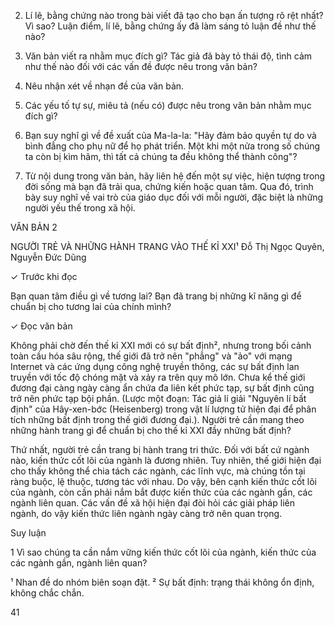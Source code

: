 2. Lí lẽ, bằng chứng nào trong bài viết đã tạo cho bạn ấn tượng rõ rệt nhất? Vì sao? Luận điểm, lí lẽ, bằng chứng ấy đã làm sáng tỏ luận đề như thế nào?

3. Văn bản viết ra nhằm mục đích gì? Tác giả đã bày tỏ thái độ, tình cảm như thế nào đối với các vấn đề được nêu trong văn bản?

4. Nêu nhận xét về nhạn đề của văn bản.

5. Các yếu tố tự sự, miêu tả (nếu có) được nêu trong văn bản nhằm mục đích gì?

6. Bạn suy nghĩ gì về đề xuất của Ma-la-la: "Hãy đảm bảo quyền tự do và bình đẳng cho phụ nữ để họ phát triển. Một khi một nửa trong số chúng ta còn bị kìm hãm, thì tất cả chúng ta đều không thể thành công"?

7. Từ nội dung trong văn bản, hãy liên hệ đến một sự việc, hiện tượng trong đời sống mà bạn đã trải qua, chứng kiến hoặc quan tâm. Qua đó, trình bày suy nghĩ về vai trò của giáo dục đối với mỗi người, đặc biệt là những người yếu thế trong xã hội.

VĂN BẢN 2

NGƯỜI TRẺ VÀ NHỮNG HÀNH TRANG VÀO THẾ KỈ XXI¹
Đỗ Thị Ngọc Quyên, Nguyễn Đức Dũng

✓ Trước khi đọc

Bạn quan tâm điều gì về tương lai? Bạn đã trang bị những kĩ năng gì để chuẩn bị cho tương lai của chính mình?

✓ Đọc văn bản

Không phải chờ đến thế kỉ XXI mới có sự bất định², nhưng trong bối cảnh toàn cầu hóa sâu rộng, thế giới đã trở nên "phẳng" và "ảo" với mạng Internet và các ứng dụng công nghệ truyền thông, các sự bất định lan truyền với tốc độ chóng mặt và xảy ra trên quy mô lớn. Chưa kể thế giới đương đại càng ngày càng ẩn chứa đa liên kết phức tạp, sự bất định cũng trở nên phức tạp bội phần. (Lược một đoạn: Tác giả lí giải "Nguyên lí bất định" của Hây-xen-bớc (Heisenberg) trong vật lí lượng tử hiện đại để phân tích những bất định trong thế giới đương đại.). Người trẻ cần mang theo những hành trang gì để chuẩn bị cho thế kỉ XXI đầy những bất định?

Thứ nhất, người trẻ cần trang bị hành trang tri thức. Đối với bất cứ ngành nào, kiến thức cốt lõi của ngành là đương nhiên. Tuy nhiên, thế giới hiện đại cho thấy không thể chia tách các ngành, các lĩnh vực, mà chúng tồn tại ràng buộc, lệ thuộc, tương tác với nhau. Do vậy, bên cạnh kiến thức cốt lõi của ngành, còn cần phải nắm bắt được kiến thức của các ngành gần, các ngành liên quan. Các vấn đề xã hội hiện đại đòi hỏi các giải pháp liên ngành, do vậy kiến thức liên ngành ngày càng trở nên quan trọng.

Suy luận

1 Vì sao chúng ta cần nắm vững kiến thức cốt lõi của ngành, kiến thức của các ngành gần, ngành liên quan?

¹ Nhan đề do nhóm biên soạn đặt.
² Sự bất định: trạng thái không ổn định, không chắc chắn.

41